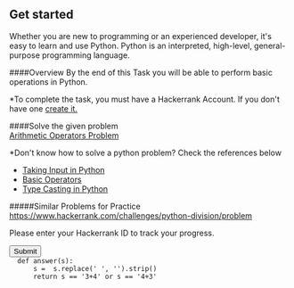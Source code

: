 ## Get started

Whether you are new to programming or an experienced developer, it's easy to learn and use Python. Python is an interpreted, high-level, general-purpose programming language. 

####Overview
By the end of this Task you will be able to perform basic operations in Python.<br/>

*To complete the task, you must have a Hackerrank Account. If you don't have one 
[create it.](https://hackerrank.com/auth/signup)<br/>

####Solve the given problem<br/>
[Arithmetic Operators Problem](https://www.hackerrank.com/challenges/python-arithmetic-operators/problem)

*Don't know how to solve a python problem? Check the references below  <br/> 
* [Taking Input in Python](https://www.geeksforgeeks.org/taking-input-in-python)<br/>
* [Basic Operators](https://www.geeksforgeeks.org/basic-operators-python/)<br/>
* [Type Casting in Python](https://www.geeksforgeeks.org/type-conversion-python/)

#####Similar Problems for Practice
<https://www.hackerrank.com/challenges/python-division/problem>

Please enter your Hackerrank ID to track your progress.
<form method='POST')
  <input name='answer'>
  <input type='submit' value='Submit'>
  <code class='code_checker'>
  def answer(s):
      s =  s.replace(' ', '').strip()
      return s == '3+4' or s == '4+3'
  </code>
</form>

